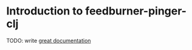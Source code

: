 # Introduction to feedburner-pinger-clj

TODO: write [great documentation](http://jacobian.org/writing/what-to-write/)
